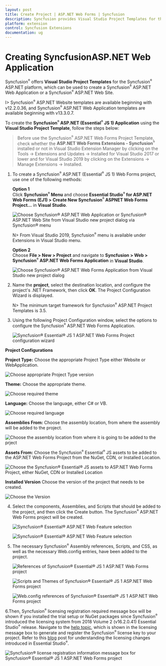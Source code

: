 ```yaml
---
layout: post
title: Create Project | ASP.NET Web Forms | Syncfusion
description: Syncfusion provides Visual Studio Project Templates for the ASP.NET platform to create Syncfusion ASP.NET Web Application using Essential JS 1 components
platform: extension
control: Syncfusion Extensions
documentation: ug
---
```


# Creating SyncfusionASP.NET Web Application

Syncfusion<sup style="font-size:70%">&reg;</sup> offers **Visual Studio Project Templates** for the Syncfusion<sup style="font-size:70%">&reg;</sup> ASP.NET platform, which can be used to create a Syncfusion<sup style="font-size:70%">&reg;</sup> ASP.NET Web Application or a Syncfusion<sup style="font-size:70%">&reg;</sup> ASP.NET Web Site.

I> Syncfusion<sup style="font-size:70%">&reg;</sup> ASP.NET Website templates are available beginning with v12.2.0.36, and Syncfusion<sup style="font-size:70%">&reg;</sup> ASP.NET Web Application templates are available beginning with v13.3.0.7. 

To create the **Syncfusion<sup style="font-size:70%">&reg;</sup> ASP.NET (Essential<sup style="font-size:70%">&reg;</sup> JS 1) Application** using the **Visual Studio Project Template**, follow the steps below:

> Before use the Syncfusion<sup style="font-size:70%">&reg;</sup> ASP.NET Web Forms Project Template, check whether the **ASP.NET Web Forms Extensions - Syncfusion<sup style="font-size:70%">&reg;</sup>** installed or not in Visual Studio Extension Manager by clicking on the Tools -> Extensions and Updates -> Installed for Visual Studio 2017 or lower and for Visual Studio 2019 by clicking on the Extensions -> Manage Extensions -> Installed.

1. To create a Syncfusion<sup style="font-size:70%">&reg;</sup> ASP.NET (Essential<sup style="font-size:70%">&reg;</sup> JS 1) Web Forms project, use one of the following methods:

   **Option 1**  
   Click **Syncfusion<sup style="font-size:70%">&reg;</sup> Menu** and choose **Essential Studio<sup style="font-size:70%">&reg;</sup> for ASP.NET Web Forms (EJ1) > Create New Syncfusion<sup style="font-size:70%">&reg;</sup> ASPNET Web Forms Project…** in **Visual Studio**.

   ![Choose Syncfusion<sup style="font-size:70%">&reg;</sup> ASP.NET Web Application or Syncfusion<sup style="font-size:70%">&reg;</sup> ASP.NET Web Site from Visual Studio new project dialog via Syncfusion<sup style="font-size:70%">&reg;</sup> menu](Create-Project_images/Syncfusion_Menu_ProjectTemplate.png)

   N> From Visual Studio 2019, Syncfusion<sup style="font-size:70%">&reg;</sup> menu is available under Extensions in Visual Studio menu.

   **Option 2**  
   Choose **File > New > Project** and navigate to **Syncfusion > Web > Syncfusion<sup style="font-size:70%">&reg;</sup> ASP.NET Web Forms Application** in **Visual Studio**.

   ![Choose Syncfusion<sup style="font-size:70%">&reg;</sup> ASP.NET Web Forms Application from Visual Studio new project dialog](Create-Project_images/Syncfusion-Project-Templates-img1.png)

2. Name the **project**, select the destination location, and configure the project's .NET Framework, then click **OK**. The Project Configuration Wizard is displayed. 

   N> The minimum target framework for Syncfusion<sup style="font-size:70%">&reg;</sup> ASP.NET Project Templates is 3.5.

3. Using the following Project Configuration window, select the options to configure the Syncfusion<sup style="font-size:70%">&reg;</sup> ASP.NET Web Forms Application.

   ![Syncfusion<sup style="font-size:70%">&reg;</sup> Essential<sup style="font-size:70%">&reg;</sup> JS 1 ASP.NET Web Forms Project configuration wizard](Create-Project_images/Syncfusion-Project-Templates-img2.png)

**Project Configurations**

**Project Type:** Choose the appropriate Project Type either Website or WebApplication.

   ![Choose appropriate Project Type version](Create-Project_images/Syncfusion-Project-Templates-img3.png)

**Theme:** Choose the appropriate theme.

   ![Choose required theme](Create-Project_images/Syncfusion-Project-Templates-img4.png)

**Language:** Choose the language, either C# or VB.

   ![Choose required language](Create-Project_images/Syncfusion-Project-Templates-img5.png)

**Assemblies From:** Choose the assembly location, from where the assembly will be added to the project.

   ![Choose the assembly location from where it is going to be added to the prject](Create-Project_images/Syncfusion-Project-Templates-img6.png)

**Assets From:** Choose the Syncfusion<sup style="font-size:70%">&reg;</sup> Essential<sup style="font-size:70%">&reg;</sup> JS assets to be added to the ASP.NET Web Forms Project from the NuGet, CDN, or Installed Location.

   ![Choose the Syncfusion<sup style="font-size:70%">&reg;</sup> Essential<sup style="font-size:70%">&reg;</sup> JS assets to ASP.NET Web Forms Project, either NuGet, CDN or Installed Location](Create-Project_images/Syncfusion-Project-Templates-img7.png)

**Installed Version** Choose the version of the project that needs to be created.

   ![Choose the Version](Create-Project_images/Syncfusion-Project-Templates-img8.png)

4. Select the components, Assemblies, and Scripts that should be added to the project, and then click the Create button. The Syncfusion<sup style="font-size:70%">&reg;</sup> ASP.NET Web Forms project will be created.

   ![Syncfusion<sup style="font-size:70%">&reg;</sup> Essential<sup style="font-size:70%">&reg;</sup> ASP.NET Web Feature selection](Create-Project_images/Syncfusion-Project-Templates-img9.png)

   ![Syncfusion<sup style="font-size:70%">&reg;</sup> Essential<sup style="font-size:70%">&reg;</sup> ASP.NET Web Feature selection](Create-Project_images/Syncfusion-Project-Templates-img14.PNG)

5. The necessary Syncfusion<sup style="font-size:70%">&reg;</sup> Assembly references, Scripts, and CSS, as well as the necessary Web.config entries, have been added to the project.

   ![References of Syncfusion<sup style="font-size:70%">&reg;</sup> Essential<sup style="font-size:70%">&reg;</sup> JS 1 ASP.NET Web Forms project](Create-Project_images/Syncfusion-Project-Templates-img10.png)

   ![Scripts and Themes of Syncfusion<sup style="font-size:70%">&reg;</sup> Essential<sup style="font-size:70%">&reg;</sup> JS 1 ASP.NET Web Forms project](Create-Project_images/Syncfusion-Project-Templates-img11.png)

   ![Web.config references of Syncfusion<sup style="font-size:70%">&reg;</sup> Essential<sup style="font-size:70%">&reg;</sup> JS 1 ASP.NET Web Forms project](Create-Project_images/Syncfusion-Project-Templates-img12.png)
   

6.Then, Syncfusion<sup style="font-size:70%">&reg;</sup> licensing registration required message box will be shown if you installed the trial setup or NuGet packages since Syncfusion<sup style="font-size:70%">&reg;</sup> introduced the licensing system from 2018 Volume 2 (v16.2.0.41) Essential Studio<sup style="font-size:70%">&reg;</sup> release. Navigate to the  [help topic](https://help.syncfusion.com/common/essential-studio/licensing/license-key#how-to-generate-syncfusion-license-key), which is shown in the licensing message box to generate and register the Syncfusion<sup style="font-size:70%">&reg;</sup> license key to your project. Refer to this [blog](https://blog.syncfusion.com/post/Whats-New-in-2018-Volume-2-Licensing-Changes-in-the-1620x-Version-of-Essential-Studio.aspx) post for understanding the licensing changes introduced in Essential Studio<sup style="font-size:70%">&reg;</sup>.

   ![Syncfusion<sup style="font-size:70%">&reg;</sup> license registration information message box for Syncfusion<sup style="font-size:70%">&reg;</sup> Essential<sup style="font-size:70%">&reg;</sup> JS 1 ASP.NET Web Forms project](Create-Project_images/Syncfusion-Project-Templates-img13.jpeg)



